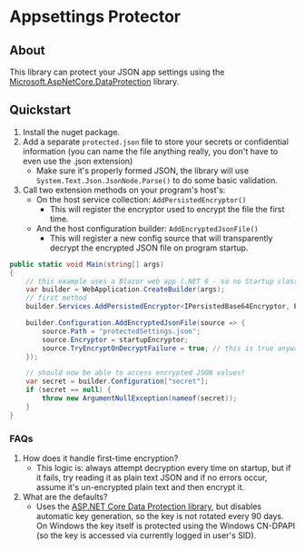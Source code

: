 # Appsettings Protector

## About

This library can protect your JSON app settings using the [Microsoft.AspNetCore.DataProtection](https://www.nuget.org/packages/Microsoft.AspNetCore.DataProtection/) library.

## Quickstart

1. Install the nuget package.
1. Add a separate `protected.json` file to store your secrets or confidential information (you can name the file anything really, you don't have to even use the .json extension)
    - Make sure it's properly formed JSON, the library will use `System.Text.Json.JsonNode.Parse()` to do some basic validation.
1. Call two extension methods on your program's host's:
    - On the host service collection: `AddPersistedEncryptor()`
        - This will register the encryptor used to encrypt the file the first time.
    - And the host configuration builder: `AddEncryptedJsonFile()`
        - This will register a new config source that will transparently decrypt the encrypted JSON file on program startup.
```C#
public static void Main(string[] args)
{
    // this example uses a Blazor web app (.NET 6 - so no Startup class)
    var builder = WebApplication.CreateBuilder(args);
    // first method        
    builder.Services.AddPersistedEncryptor<IPersistedBase64Encryptor, PersistedBase64Encryptor>(out var startupEncryptor);

    builder.Configuration.AddEncryptedJsonFile(source => {
        source.Path = "protectedSettings.json";
        source.Encryptor = startupEncryptor;
        source.TryEncryptOnDecryptFailure = true; // this is true anyway, but code is here to demonstrate the api exists
    });

    // should now be able to access encrypted JSON values!
    var secret = builder.Configuration["secret"];
    if (secret == null) {
        throw new ArgumentNullException(nameof(secret));
    }
}

```

### FAQs

1. How does it handle first-time encryption?
    - This logic is: always attempt decryption every time on startup, but if it fails, try reading it as plain text JSON and if no errors occur, assume it's un-encrypted plain text and then encrypt it.
2. What are the defaults?
    - Uses the [ASP.NET Core Data Protection library](https://www.nuget.org/packages/Microsoft.AspNetCore.DataProtection/), but disables automatic key generation, so the key is not rotated every 90 days. On Windows the key itself is protected using the Windows CN-DPAPI (so the key is accessed via currently logged in user's SID).